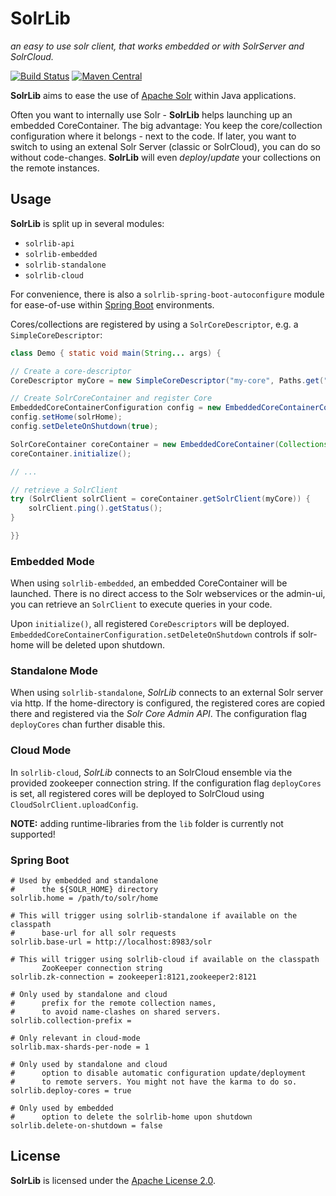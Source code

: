 # SolrLib
_an easy to use solr client, that works embedded or with SolrServer and SolrCloud._

[![Build Status](https://travis-ci.org/redlink-gmbh/solrlib.svg?branch=master)](https://travis-ci.org/redlink-gmbh/solrlib)
[![Maven Central](https://maven-badges.herokuapp.com/maven-central/io.redlink.solrlib/solrlib/badge.svg)](https://maven-badges.herokuapp.com/maven-central/io.redlink.solrlib/solrlib)

**SolrLib** aims to ease the use of [Apache Solr](http://lucene.apache.org/solr/) within Java applications.

Often you want to internally use Solr - **SolrLib** helps launching up an embedded CoreContainer. The big advantage: You
keep the core/collection configuration where it belongs - next to the code.
If later, you want to switch to using an extenal Solr Server (classic or SolrCloud), you can do so without code-changes.
**SolrLib** will even _deploy_/_update_ your collections on the remote instances.

## Usage

**SolrLib** is split up in several modules:
* `solrlib-api`
* `solrlib-embedded`
* `solrlib-standalone`
* `solrlib-cloud`

For convenience, there is also a `solrlib-spring-boot-autoconfigure` module for ease-of-use within 
[Spring Boot](https://projects.spring.io/spring-boot/) environments.

Cores/collections are registered by using a `SolrCoreDescriptor`, e.g. a `SimpleCoreDescriptor`:

```java
class Demo { static void main(String... args) {

// Create a core-descriptor
CoreDescriptor myCore = new SimpleCoreDescriptor("my-core", Paths.get("/path/to/solr-conf"));

// Create SolrCoreContainer and register Core
EmbeddedCoreContainerConfiguration config = new EmbeddedCoreContainerConfiguration();
config.setHome(solrHome);
config.setDeleteOnShutdown(true);

SolrCoreContainer coreContainer = new EmbeddedCoreContainer(Collections.singleton(coreDescriptor), config, null);
coreContainer.initialize();

// ...

// retrieve a SolrClient
try (SolrClient solrClient = coreContainer.getSolrClient(myCore)) {
    solrClient.ping().getStatus();
}   

}}
```

### Embedded Mode

When using `solrlib-embedded`, an embedded CoreContainer will be launched. There is no direct
access to the Solr webservices or the admin-ui, you can retrieve an `SolrClient` to execute
queries in your code.

Upon `initialize()`, all registered `CoreDescriptors` will be deployed. 
`EmbeddedCoreContainerConfiguration.setDeleteOnShutdown` controls if solr-home will be deleted upon
shutdown.

### Standalone Mode

When using `solrlib-standalone`, _SolrLib_ connects to an external Solr server via http. If 
the home-directory is configured, the registered cores are copied there and registered via the
_Solr Core Admin API_. The configuration flag `deployCores` chan further disable this.

### Cloud Mode

In `solrlib-cloud`, _SolrLib_ connects to an SolrCloud ensemble via the provided zookeeper connection
string.
If the configuration flag `deployCores` is set, all registered cores will be deployed to SolrCloud
using `CloudSolrClient.uploadConfig`. 

**NOTE:** adding runtime-libraries from the `lib` folder is currently not supported!

### Spring Boot
    
    # Used by embedded and standalone
    #      the ${SOLR_HOME} directory
    solrlib.home = /path/to/solr/home
    
    # This will trigger using solrlib-standalone if available on the classpath
    #      base-url for all solr requests
    solrlib.base-url = http://localhost:8983/solr
    
    # This will trigger using solrlib-cloud if available on the classpath
           ZooKeeper connection string
    solrlib.zk-connection = zookeeper1:8121,zookeeper2:8121
    
    # Only used by standalone and cloud
    #      prefix for the remote collection names, 
    #      to avoid name-clashes on shared servers. 
    solrlib.collection-prefix = 
    
    # Only relevant in cloud-mode
    solrlib.max-shards-per-node = 1
        
    # Only used by standalone and cloud
    #      option to disable automatic configuration update/deployment
    #      to remote servers. You might not have the karma to do so.
    solrlib.deploy-cores = true
    
    # Only used by embedded
    #      option to delete the solrlib-home upon shutdown
    solrlib.delete-on-shutdown = false
    
## License

**SolrLib** is licensed under the [Apache License 2.0](http://www.apache.org/licenses/LICENSE-2.0).
